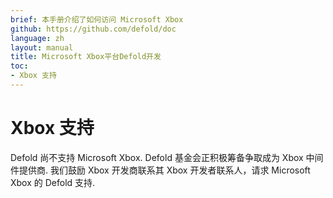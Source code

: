 ```yaml
---
brief: 本手册介绍了如何访问 Microsoft Xbox
github: https://github.com/defold/doc
language: zh
layout: manual
title: Microsoft Xbox平台Defold开发
toc:
- Xbox 支持
---
```


# Xbox 支持

Defold 尚不支持 Microsoft Xbox. Defold 基金会正积极筹备争取成为 Xbox 中间件提供商. 我们鼓励 Xbox 开发商联系其 Xbox 开发者联系人，请求 Microsoft Xbox 的 Defold 支持.